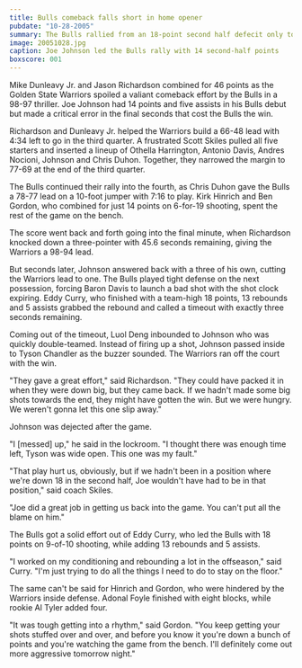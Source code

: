 ```yaml
---
title: Bulls comeback falls short in home opener
pubdate: "10-28-2005"
summary: The Bulls rallied from an 18-point second half defecit only to lose, 98-97, to the visiting Golden State Warriors.
image: 20051028.jpg
caption: Joe Johnson led the Bulls rally with 14 second-half points
boxscore: 001
---
```


Mike Dunleavy Jr. and Jason Richardson combined for 46 points as the Golden State Warriors spoiled a valiant comeback effort by the Bulls in a 98-97 thriller. Joe Johnson had 14 points and five assists in his Bulls debut but made a critical error in the final seconds that cost the Bulls the win.

Richardson and Dunleavy Jr. helped the Warriors build a 66-48 lead with 4:34 left to go in the third quarter. A frustrated Scott Skiles pulled all five starters and inserted a lineup of Othella Harrington, Antonio Davis, Andres Nocioni, Johnson and Chris Duhon. Together, they narrowed the margin to 77-69 at the end of the third quarter.

The Bulls continued their rally into the fourth, as Chris Duhon gave the Bulls a 78-77 lead on a 10-foot jumper with 7:16 to play. Kirk Hinrich and Ben Gordon, who combined for just 14 points on 6-for-19 shooting, spent the rest of the game on the bench.

The score went back and forth going into the final minute, when Richardson knocked down a three-pointer with 45.6 seconds remaining, giving the Warriors a 98-94 lead.

But seconds later, Johnson answered back with a three of his own, cutting the Warriors lead to one. The Bulls played tight defense on the next possession, forcing Baron Davis to launch a bad shot with the shot clock expiring. Eddy Curry, who finished with a team-high 18 points, 13 rebounds and 5 assists grabbed the rebound and called a timeout with exactly three seconds remaining.

Coming out of the timeout, Luol Deng inbounded to Johnson who was quickly double-teamed. Instead of firing up a shot, Johnson passed inside to Tyson Chandler as the buzzer sounded. The Warriors ran off the court with the win.

"They gave a great effort," said Richardson. "They could have packed it in when they were down big, but they came back. If we hadn't made some big shots towards the end, they might have gotten the win. But we were hungry. We weren't gonna let this one slip away."

Johnson was dejected after the game.

"I [messed] up," he said in the lockroom. "I thought there was enough time left, Tyson was wide open. This one was my fault."

"That play hurt us, obviously, but if we hadn't been in a position where we're down 18 in the second half, Joe wouldn't have had to be in that position," said coach Skiles.

"Joe did a great job in getting us back into the game. You can't put all the blame on him."

The Bulls got a solid effort out of Eddy Curry, who led the Bulls with 18 points on 9-of-10 shooting, while adding 13 rebounds and 5 assists.

"I worked on my conditioning and rebounding a lot in the offseason," said Curry. "I'm just trying to do all the things I need to do to stay on the floor."

The same can't be said for Hinrich and Gordon, who were hindered by the Warriors inside defense. Adonal Foyle finished with eight blocks, while rookie Al Tyler added four.

"It was tough getting into a rhythm," said Gordon. "You keep getting your shots stuffed over and over, and before you know it you're down a bunch of points and you're watching the game from the bench. I'll definitely come out more aggressive tomorrow night."